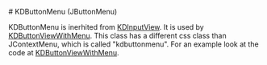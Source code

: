 # KDButtonMenu (JButtonMenu)

KDButtonMenu is inerhited from [KDInputView](/framework/input/KDInputView). It
is used by [KDButtonViewWithMenu](/framework/buttons/KDButtonViewWithMenu). This
class has a different css class than JContextMenu, which is called
"kdbuttonmenu". For an example look at the code at
[KDButtonViewWithMenu](/framework/buttons/KDButtonViewWithMenu).
